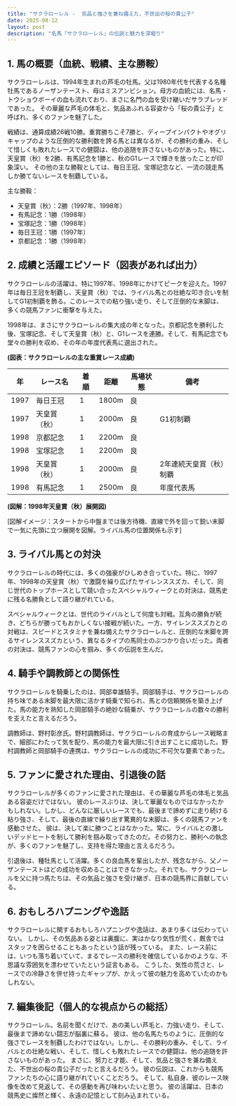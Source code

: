```yaml
---
title: "サクラローレル -  気品と強さを兼ね備えた、不世出の桜の貴公子"
date: 2025-08-12
layout: post
description: "名馬『サクラローレル』の伝説と魅力を深堀り"
---
```


## 1. 馬の概要（血統、戦績、主な勝鞍）

サクラローレルは、1994年生まれの芦毛の牡馬。父は1980年代を代表する名種牡馬であるノーザンテースト、母はミスアンビション。母方の血統には、名馬・トウショウボーイの血も流れており、まさに名門の血を受け継いだサラブレッドであった。  その華麗な芦毛の体毛と、気品あふれる容姿から「桜の貴公子」と呼ばれ、多くのファンを魅了した。

戦績は、通算成績26戦10勝。重賞勝ちこそ7勝と、ディープインパクトやオグリキャップのような圧倒的な勝利数を誇る馬とは異なるが、その勝利の重み、そして惜しくも敗れたレースでの健闘は、他の追随を許さないものがあった。特に、天皇賞（秋）を2勝、有馬記念を1勝と、秋のG1レースで輝きを放ったことが印象深い。  その他の主な勝鞍としては、毎日王冠、宝塚記念など、一流の競走馬しか勝てないレースを制覇している。

主な勝鞍：

* 天皇賞（秋）：2勝（1997年、1998年）
* 有馬記念：1勝（1998年）
* 宝塚記念：1勝（1998年）
* 毎日王冠：1勝（1997年）
* 京都記念：1勝（1998年）


## 2. 成績と活躍エピソード（図表があれば出力）

サクラローレルの活躍は、特に1997年、1998年にかけてピークを迎えた。1997年は毎日王冠を制覇し、天皇賞（秋）では、ライバル馬との壮絶な叩き合いを制してG1初制覇を飾る。このレースでの粘り強い走り、そして圧倒的な末脚は、多くの競馬ファンに衝撃を与えた。

1998年は、まさにサクラローレルの集大成の年となった。京都記念を勝利した後、宝塚記念、そして天皇賞（秋）と、G1レースを連勝。そして、有馬記念でも堂々の勝利を収め、その年の年度代表馬に選出された。


**(図表：サクラローレルの主な重賞レース成績)**

| 年 | レース名       | 着順 | 距離 | 馬場状態 | 備考                                      |
|---|---------------|-----|-----|---------|-------------------------------------------|
| 1997 | 毎日王冠       | 1   | 1800m| 良      |                                           |
| 1997 | 天皇賞（秋）   | 1   | 2000m| 良      | G1初制覇                                   |
| 1998 | 京都記念       | 1   | 2200m| 良      |                                           |
| 1998 | 宝塚記念       | 1   | 2200m| 良      |                                           |
| 1998 | 天皇賞（秋）   | 1   | 2000m| 良      | 2年連続天皇賞（秋）制覇                     |
| 1998 | 有馬記念       | 1   | 2500m| 良      | 年度代表馬                                   |


**(図解：1998年天皇賞（秋）展開図)**

[図解イメージ：スタートから中盤までは後方待機、直線で外を回って鋭い末脚で一気に先頭に立つ展開を図解。ライバル馬の位置関係も示す]


## 3. ライバル馬との対決

サクラローレルの時代には、多くの強豪がひしめき合っていた。特に、1997年、1998年の天皇賞（秋）で激闘を繰り広げたサイレンススズカ、そして、同じ世代のトップホースとして競い合ったスペシャルウィークとの対決は、競馬史に残る名勝負として語り継がれている。

スペシャルウィークとは、世代のライバルとして何度も対戦。互角の勝負が続き、どちらが勝ってもおかしくない接戦が続いた。一方、サイレンススズカとの対戦は、スピードとスタミナを兼ね備えたサクラローレルと、圧倒的な末脚を誇るサイレンススズカという、異なるタイプの馬同士のぶつかり合いだった。両者の対決は、競馬ファンの心を掴み、多くの伝説を生んだ。


## 4. 騎手や調教師との関係性

サクラローレルを騎乗したのは、岡部幸雄騎手。岡部騎手は、サクラローレルの持ち味である末脚を最大限に活かす騎乗で知られ、馬との信頼関係を築き上げた。馬の能力を熟知した岡部騎手の絶妙な騎乗が、サクラローレルの数々の勝利を支えたと言えるだろう。

調教師は、野村彰彦氏。野村調教師は、サクラローレルの育成からレース戦略まで、細部にわたって気を配り、馬の能力を最大限に引き出すことに成功した。野村調教師と岡部騎手の連携は、サクラローレルの成功に不可欠な要素であった。


## 5. ファンに愛された理由、引退後の話

サクラローレルが多くのファンに愛された理由は、その華麗な芦毛の体毛と気品ある容姿だけではない。  彼のレースぶりは、決して華麗なものではなかったかもしれない。しかし、どんなに厳しいレースでも、最後まで諦めずに走り続ける粘り強さ、そして、最後の直線で繰り出す驚異的な末脚は、多くの競馬ファンを感動させた。  彼は、決して楽に勝つことはなかった。常に、ライバルとの激しいデッドヒートを制して勝利を掴み取ってきたのだ。その努力と、勝利への執念が、多くのファンを魅了し、支持を得た理由と言えるだろう。

引退後は、種牡馬として活躍。多くの良血馬を輩出したが、残念ながら、父ノーザンテーストほどの成功を収めることはできなかった。それでも、サクラローレルを父に持つ馬たちは、その気品と強さを受け継ぎ、日本の競馬界に貢献している。


## 6. おもしろハプニングや逸話

サクラローレルに関するおもしろハプニングや逸話は、あまり多くは伝わっていない。  しかし、その気品ある姿とは裏腹に、実はかなり気性が荒く、厩舎ではスタッフを困らせることもあったという話が残っている。  また、レース前には、いつも落ち着いていて、まるでレースの勝利を確信しているかのような、不思議な雰囲気を漂わせていたという証言もある。  こうした、気性の荒さと、レースでの冷静さを併せ持ったギャップが、かえって彼の魅力を高めていたのかもしれない。


## 7. 編集後記（個人的な視点からの総括）

サクラローレル。名前を聞くだけで、あの美しい芦毛と、力強い走り、そして、最後まで諦めない闘志が脳裏に蘇る。  彼は、他の名馬たちのように、圧倒的な強さでレースを制覇したわけではない。しかし、その勝利の重み、そして、ライバルとの壮絶な戦い、そして、惜しくも敗れたレースでの健闘は、他の追随を許さないものがあった。  まさに、努力と才能、そして、気品と強さを兼ね備えた、不世出の桜の貴公子だったと言えるだろう。  彼の伝説は、これからも競馬ファンたちの心に語り継がれていくことだろう。  そして、私自身、彼のレース映像を改めて見返して、その感動を再び味わいたいと思う。  彼の活躍は、日本の競馬史に燦然と輝く、永遠の記憶として刻み込まれている。
